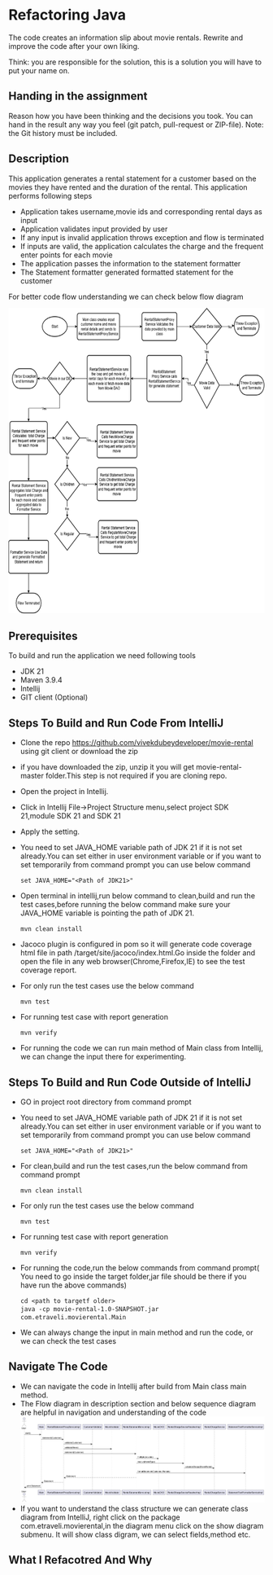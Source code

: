 # Refactoring Java

The code creates an information slip about movie rentals.
Rewrite and improve the code after your own liking.

Think: you are responsible for the solution, this is a solution you will have to put your name on.


## Handing in the assignment

Reason how you have been thinking and the decisions you took. 
You can hand in the result any way you feel (git patch, pull-request or ZIP-file).
Note: the Git history must be included.

## Description

This application generates a rental statement for a customer based on the movies they have rented and the duration of the rental.
This application performs following steps
* Application takes username,movie ids and corresponding rental days as input
* Application validates input provided by user
* If any input is invalid application throws exception and flow is terminated
* If inputs are valid, the application calculates the charge and the frequent enter points for each movie
* The application passes the information to the statement formatter
* The Statement formatter generated formatted statement for the customer

For better code flow understanding we can check below flow diagram

<img src="movie-rental-flow-diagram.png" alt="movie-rental-flow-diagram" width="700" height="600">


## Prerequisites
To build and run the application we need following tools
* JDK 21
* Maven 3.9.4
* Intellij
* GIT client (Optional)

## Steps To Build and Run Code From IntelliJ
* Clone the repo https://github.com/vivekdubeydeveloper/movie-rental using git client or download the zip
* if you have downloaded the zip, unzip it you will get movie-rental-master folder.This step is not required if you are cloning repo.
* Open the project in Intellij.
* Click in Intellij File->Project Structure menu,select project SDK 21,module SDK 21 and SDK 21
* Apply the setting.
* You need to set JAVA_HOME variable path of JDK 21 if it is not set already.You can set either in user environment variable or if you want to set temporarily from command prompt you can use below command
   ```
   set JAVA_HOME="<Path of JDK21>"
   ```

* Open terminal in intellij,run below command to clean,build and run the test cases,before running the below command make sure your JAVA_HOME variable is pointing the path of JDK 21.
   ```
   mvn clean install
   ```
  
* Jacoco plugin is configured in pom so it will generate code coverage html file in path <projectbasefolder>/target/site/jacoco/index.html.Go inside the folder and open the file in any web browser(Chrome,Firefox,IE) to see the test coverage report.
* For only run the test cases use the below command

   ```
   mvn test
   ```
* For running test case with report generation
   ```
   mvn verify
   ```
* For running the code we can run main method of Main class from Intellij, we can change the input there for experimenting.

## Steps To Build and Run Code Outside of IntelliJ

* GO in project root directory from command prompt
* You need to set JAVA_HOME variable path of JDK 21 if it is not set already.You can set either in user environment variable or if you want to set temporarily from command prompt you can use below command
   ```
   set JAVA_HOME="<Path of JDK21>"
   ```
* For clean,build and run the test cases,run the below command from command prompt
   ```
   mvn clean install
   ```
* For only run the test cases use the below command

   ```
   mvn test
   ```
* For running test case with report generation
   ```
   mvn verify
   ```  
* For running the code,run the below commands from command prompt( You need to go inside the target folder,jar file should be there if you have run the above commands)
   ```
   cd <path to targetf older>
   java -cp movie-rental-1.0-SNAPSHOT.jar com.etraveli.movierental.Main
   ```    
* We can always change the input in main method and run the code, or we can check the test cases 

## Navigate The Code
* We can navigate the code in Intellij after build from Main class main method.
* The Flow diagram in description section and below sequence diagram are helpful in navigation and understanding of the code
  <img src="movie-rental-sequence-diagram.png" alt="movie-rental-sequence-diagram">
* If you want to understand the class structure we can generate class diagram from IntelliJ, right click on the package com.etraveli.movierental,in the diagram menu click on the show diagram submenu. It will show class digram, we can select fields,method etc. 

## What I Refacotred And Why


